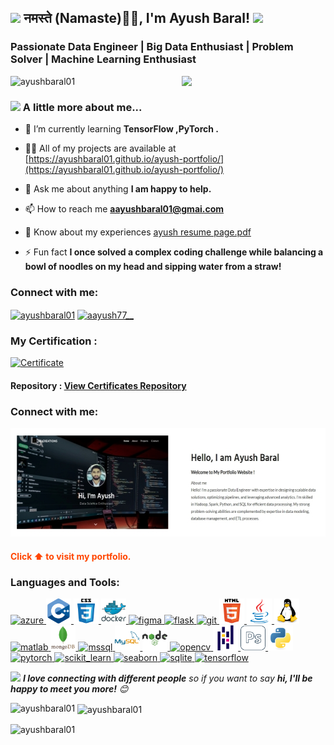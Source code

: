 <h2><img src="https://emojis.slackmojis.com/emojis/images/1531849430/4246/blob-sunglasses.gif?1531849430" width="30"/> नमस्ते (Namaste)🙏🏻, I'm Ayush Baral! <img src="https://media.giphy.com/media/12oufCB0MyZ1Go/giphy.gif" width="50"></h2>



<h3 align="left">Passionate Data Engineer | Big Data Enthusiast | Problem Solver | Machine Learning Enthusiast</h3>

 <img align='right' src="https://media.giphy.com/media/M9gbBd9nbDrOTu1Mqx/giphy.gif" width="230">
 
<p align="left"> <img src="https://komarev.com/ghpvc/?username=ayushbaral01&label=Profile%20views&color=0e75b6&style=flat" alt="ayushbaral01" /> </p>




### <img src="https://media.giphy.com/media/VgCDAzcKvsR6OM0uWg/giphy.gif" width="50"> A little more about me... 





- 🌱 I’m currently learning **TensorFlow ,PyTorch .**

- 👨‍💻 All of my projects are available at [https://ayushbaral01.github.io/ayush-portfolio/](https://ayushbaral01.github.io/ayush-portfolio/)


- 💬 Ask me about anything **I am happy to help.**

- 📫 How to reach me **aayushbaral01@gmai.com**

- 📄 Know about my experiences [ayush resume page.pdf](https://github.com/ayushbaral07/ayushbaral07/files/13885261/ayush.ko.resume.2.page.pdf)

- ⚡ Fun fact **I once solved a complex coding challenge while balancing a bowl of noodles on my head and sipping water from a straw!**

<h3 align="left">Connect with me:</h3>
<p align="left">
<a href="https://linkedin.com/in/ayushbaral01" target="blank"><img align="center" src="https://raw.githubusercontent.com/rahuldkjain/github-profile-readme-generator/master/src/images/icons/Social/linked-in-alt.svg" alt="ayushbaral01" height="30" width="40" /></a>
<a href="https://instagram.com/aayush77__" target="blank"><img align="center" src="https://raw.githubusercontent.com/rahuldkjain/github-profile-readme-generator/master/src/images/icons/Social/instagram.svg" alt="aayush77__" height="30" width="40" /></a>
</p>


### My  Certification :

<a target="IBM Data Science Certificate" href="https://www.coursera.org/account/accomplishments/professional-cert/7PC2MFJV7NJD"><img src="https://github.com/ayushbaral07/ayush-portfolio/blob/main/assets/img/blog/IMg%20cert.png" alt="Certificate" width="600" height="174"></img></a>  
#### Repository : [View Certificates Repository ](https://github.com/ayushbaral01/Certificates)

### Connect with me: 
<a target="Portfolio" href="https://ayushbaral07.github.io/ayush-portfolio/"><img src="https://github.com/ayushbaral01/ayush-portfolio/blob/main/assets/img/blog/Thumbnail.jpg" alt="Portfolio" width="600" height="174"></img></a>
<br />

 

<h4 style="color:#ff4500;">Click ⬆️ to visit my portfolio. </h4>


<h3 align="left">Languages and Tools:</h3>
<p align="left"> <a href="https://azure.microsoft.com/en-in/" target="_blank" rel="noreferrer"> <img src="https://www.vectorlogo.zone/logos/microsoft_azure/microsoft_azure-icon.svg" alt="azure" width="40" height="40"/> </a> <a href="https://www.w3schools.com/cpp/" target="_blank" rel="noreferrer"> <img src="https://raw.githubusercontent.com/devicons/devicon/master/icons/cplusplus/cplusplus-original.svg" alt="cplusplus" width="40" height="40"/> </a> <a href="https://www.w3schools.com/css/" target="_blank" rel="noreferrer"> <img src="https://raw.githubusercontent.com/devicons/devicon/master/icons/css3/css3-original-wordmark.svg" alt="css3" width="40" height="40"/> </a> <a href="https://www.docker.com/" target="_blank" rel="noreferrer"> <img src="https://raw.githubusercontent.com/devicons/devicon/master/icons/docker/docker-original-wordmark.svg" alt="docker" width="40" height="40"/> </a> <a href="https://www.figma.com/" target="_blank" rel="noreferrer"> <img src="https://www.vectorlogo.zone/logos/figma/figma-icon.svg" alt="figma" width="40" height="40"/> </a> <a href="https://flask.palletsprojects.com/" target="_blank" rel="noreferrer"> <img src="https://www.vectorlogo.zone/logos/pocoo_flask/pocoo_flask-icon.svg" alt="flask" width="40" height="40"/> </a> <a href="https://git-scm.com/" target="_blank" rel="noreferrer"> <img src="https://www.vectorlogo.zone/logos/git-scm/git-scm-icon.svg" alt="git" width="40" height="40"/> </a> <a href="https://www.w3.org/html/" target="_blank" rel="noreferrer"> <img src="https://raw.githubusercontent.com/devicons/devicon/master/icons/html5/html5-original-wordmark.svg" alt="html5" width="40" height="40"/> </a> <a href="https://www.java.com" target="_blank" rel="noreferrer"> <img src="https://raw.githubusercontent.com/devicons/devicon/master/icons/java/java-original.svg" alt="java" width="40" height="40"/> </a> <a href="https://www.linux.org/" target="_blank" rel="noreferrer"> <img src="https://raw.githubusercontent.com/devicons/devicon/master/icons/linux/linux-original.svg" alt="linux" width="40" height="40"/> </a> <a href="https://www.mathworks.com/" target="_blank" rel="noreferrer"> <img src="https://upload.wikimedia.org/wikipedia/commons/2/21/Matlab_Logo.png" alt="matlab" width="40" height="40"/> </a> <a href="https://www.mongodb.com/" target="_blank" rel="noreferrer"> <img src="https://raw.githubusercontent.com/devicons/devicon/master/icons/mongodb/mongodb-original-wordmark.svg" alt="mongodb" width="40" height="40"/> </a> <a href="https://www.microsoft.com/en-us/sql-server" target="_blank" rel="noreferrer"> <img src="https://www.svgrepo.com/show/303229/microsoft-sql-server-logo.svg" alt="mssql" width="40" height="40"/> </a> <a href="https://www.mysql.com/" target="_blank" rel="noreferrer"> <img src="https://raw.githubusercontent.com/devicons/devicon/master/icons/mysql/mysql-original-wordmark.svg" alt="mysql" width="40" height="40"/> </a> <a href="https://nodejs.org" target="_blank" rel="noreferrer"> <img src="https://raw.githubusercontent.com/devicons/devicon/master/icons/nodejs/nodejs-original-wordmark.svg" alt="nodejs" width="40" height="40"/> </a> <a href="https://opencv.org/" target="_blank" rel="noreferrer"> <img src="https://www.vectorlogo.zone/logos/opencv/opencv-icon.svg" alt="opencv" width="40" height="40"/> </a> <a href="https://pandas.pydata.org/" target="_blank" rel="noreferrer"> <img src="https://raw.githubusercontent.com/devicons/devicon/2ae2a900d2f041da66e950e4d48052658d850630/icons/pandas/pandas-original.svg" alt="pandas" width="40" height="40"/> </a> <a href="https://www.photoshop.com/en" target="_blank" rel="noreferrer"> <img src="https://raw.githubusercontent.com/devicons/devicon/master/icons/photoshop/photoshop-line.svg" alt="photoshop" width="40" height="40"/> </a> <a href="https://www.python.org" target="_blank" rel="noreferrer"> <img src="https://raw.githubusercontent.com/devicons/devicon/master/icons/python/python-original.svg" alt="python" width="40" height="40"/> </a> <a href="https://pytorch.org/" target="_blank" rel="noreferrer"> <img src="https://www.vectorlogo.zone/logos/pytorch/pytorch-icon.svg" alt="pytorch" width="40" height="40"/> </a> <a href="https://scikit-learn.org/" target="_blank" rel="noreferrer"> <img src="https://upload.wikimedia.org/wikipedia/commons/0/05/Scikit_learn_logo_small.svg" alt="scikit_learn" width="40" height="40"/> </a> <a href="https://seaborn.pydata.org/" target="_blank" rel="noreferrer"> <img src="https://seaborn.pydata.org/_images/logo-mark-lightbg.svg" alt="seaborn" width="40" height="40"/> </a> <a href="https://www.sqlite.org/" target="_blank" rel="noreferrer"> <img src="https://www.vectorlogo.zone/logos/sqlite/sqlite-icon.svg" alt="sqlite" width="40" height="40"/> </a> <a href="https://www.tensorflow.org" target="_blank" rel="noreferrer"> <img src="https://www.vectorlogo.zone/logos/tensorflow/tensorflow-icon.svg" alt="tensorflow" width="40" height="40"/> </a> </p>

<img src="https://media.giphy.com/media/LnQjpWaON8nhr21vNW/giphy.gif" width="60"> <em><b>I love connecting with different people</b> so if you want to say <b>hi, I'll be happy to meet you more!</b> 😊</em>



<p><img align="left" src="https://github-readme-stats.vercel.app/api/top-langs?username=ayushbaral01&show_icons=true&locale=en&layout=compact" alt="ayushbaral01" /></p>

<p>&nbsp;<img align="center" src="https://github-readme-stats.vercel.app/api?username=ayushbaral01&show_icons=true&locale=en" alt="ayushbaral01" /></p>

<p><img align="center" src="https://github-readme-streak-stats.herokuapp.com/?user=ayushbaral01&" alt="ayushbaral01" /></p>
